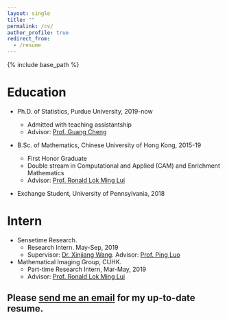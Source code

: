 ```yaml
---
layout: single
title: ""
permalink: /cv/
author_profile: true
redirect_from:
  - /resume
---
```


{% include base_path %}
# <i class="fa fa-fw fa-university "></i> Education #
* Ph.D. of Statistics, Purdue University, 2019-now
  * Admitted with teaching assistantship
  * Advisor: [Prof. Guang Cheng](https://www.stat.purdue.edu/~chengg/)

* B.Sc. of Mathematics, Chinese University of Hong Kong, 2015-19
  * First Honor Graduate
  * Double stream in Computational and Applied (CAM) and Enrichment Mathematics
  * Advisor: [Prof. Ronald Lok Ming Lui](https://www.math.cuhk.edu.hk/~lmlui/)
* Exchange Student, University of Pennsylvania, 2018
  
# <i class="fa fa-fw fa-briefcase "></i> Intern #
* Sensetime Research.
  * Research Intern. May-Sep, 2019
  * Supervisor: [Dr. Xinjiang Wang](https://scholar.google.com/citations?hl=en&user=q4lnWaoAAAAJ&view_op=list_works). Advisor: [Prof. Ping Luo](https://luoping.me)
* Mathematical Imaging Group, CUHK. 
  * Part-time Research Intern,  Mar-May, 2019
  * Advisor: [Prof. Ronald Lok Ming Lui](https://www.math.cuhk.edu.hk/~lmlui/)

## Please [send me an email](mailto:li3549@purdue.edu) for my up-to-date resume.  ##


